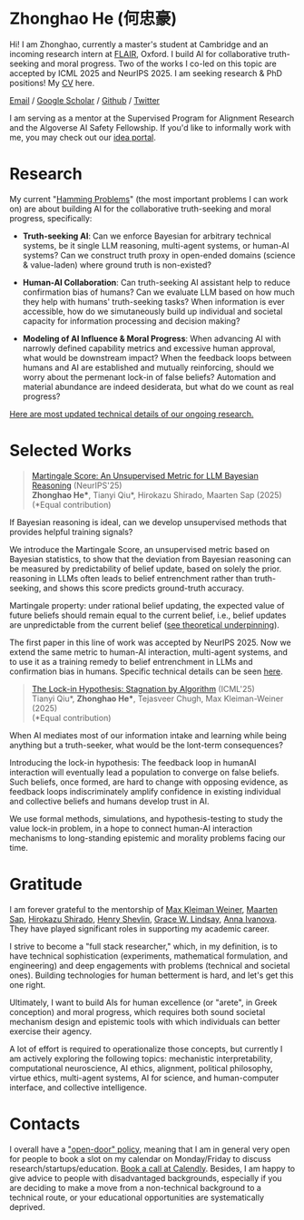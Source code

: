 
<div class="center-header">

# Zhonghao He (何忠豪)

</div>

Hi! I am Zhonghao, currently a master's student at Cambridge and an incoming research intern at [FLAIR](https://foersterlab.com/), Oxford. I build AI for collaborative truth-seeking and moral progress. Two of the works I co-led on this topic are accepted by ICML 2025 and NeurIPS 2025. I am seeking research & PhD positions! My [CV](Zhonghao_CV_2025.pdf) here.

[Email](mailto:hezhonghao2030@gmail.com) / [Google Scholar](https://scholar.google.com/citations?user=PuUcZTYAAAAJ&hl=en&oi=ao) / [Github](https://github.com/hezhonghao) / [Twitter](https://x.com/zhonghaohe)

I am serving as a mentor at the Supervised Program for Alignment Research and the Algoverse AI Safety Fellowship. If you'd like to informally work with me, you may check out our [idea portal](https://docs.google.com/document/d/17HGZ8M8QY5Lvna3Cxp83U6uXNMbnWRJWA1t3dE6yoco/edit?tab=t.0).

# **Research**

My current "[Hamming Problems](https://www.cs.virginia.edu/~robins/YouAndYourResearch.html)" (the most important problems I can work on) are about building AI for the collaborative truth-seeking and moral progress, specifically:

- **Truth-seeking AI**: Can we enforce Bayesian for arbitrary technical systems, be it single LLM reasoning, multi-agent systems, or human-AI systems? Can we construct truth proxy in open-ended domains (science & value-laden) where ground truth is non-existed? 

- **Human-AI Collaboration**: Can truth-seeking AI assistant help to reduce confirmation bias of humans? Can we evaluate LLM based on how much they help with humans' truth-seeking tasks? When information is ever accessible, how do we simutaneously build up individual and societal capacity for information processing and decision making?

- **Modeling of AI Influence & Moral Progress**: When advancing AI with narrowly defined capability metrics and excessive human approval, what would be downstream impact? When the feedback loops between humans and AI are established and mutually reinforcing, should we worry about the permenant lock-in of false beliefs? Automation and material abundance are indeed desiderata, but what do we count as real progress?

[Here are most updated technical details of our ongoing research.](https://tinyurl.com/prevailai)


# **Selected Works**

> [Martingale Score: An Unsupervised Metric for LLM Bayesian Reasoning](https://tinyurl.com/martingalescore) (NeurIPS'25)  
> **Zhonghao He\***, Tianyi Qiu\*, Hirokazu Shirado, Maarten Sap (2025)  
> (*Equal contribution)

If Bayesian reasoning is ideal, can we develop unsupervised methods that provides helpful training signals?

We introduce the Martingale Score, an unsupervised metric based on Bayesian statistics, to show that the deviation from Bayesian reasoning can be measured by predictability of belief update, based on solely the prior. reasoning in LLMs often leads to belief entrenchment rather than truth-seeking, and shows this score predicts ground-truth accuracy. 

Martingale property: under rational belief updating, the expected value of future beliefs should remain equal to the current belief, i.e., belief updates are unpredictable from the current belief ([see theoretical underpinning](https://arxiv.org/abs/2109.07007)).

The first paper in this line of work was accepted by NeurIPS 2025. Now we extend the same metric to human-AI interaction, multi-agent systems, and to use it as a training remedy to belief entrenchment in LLMs and confirmation bias in humans. Specific technical details can be seen [here](https://docs.google.com/document/d/1rHhOVqLlEMwZYJ7p520P9Qctjj52LlU0y6tza32xENo/edit?tab=t.5f1zeybxos72#heading=h.ph9x87vdlmn3).

>[The Lock-in Hypothesis: Stagnation by Algorithm](https://thelockinhypothesis.com) (ICML'25)  
>Tianyi Qiu\*, **Zhonghao He\***, Tejasveer Chugh, Max Kleiman-Weiner (2025)  
>(*Equal contribution)

When AI mediates most of our information intake and learning while being anything but a truth-seeker, what would be the lont-term consequences?

Introducing the lock-in hypothesis: The feedback loop in humanAI interaction will eventually lead a population to converge on false beliefs. Such beliefs, once formed, are hard to change with opposing evidence, as feedback loops indiscriminately amplify confidence in existing individual and collective beliefs and humans develop trust in AI.

We use formal methods, simulations, and hypothesis-testing to study the value lock-in problem, in a hope to connect human-AI interaction mechanisms to long-standing epistemic and morality problems facing our time.

# **Gratitude**

I am forever grateful to the mentorship of [Max Kleiman Weiner](https://faculty.washington.edu/maxkw/), [Maarten Sap](https://maartensap.com/), [Hirokazu Shirado](https://www.shirado.net/), [Henry Shevlin](https://henryshevlin.com/), [Grace W. Lindsay](https://gracewlindsay.com/), [Anna Ivanova](https://anna-ivanova.net/). They have played significant roles in supporting my academic career.

I strive to become a "full stack researcher," which, in my definition, is to have technical sophistication (experiments, mathematical formulation, and engineering) and deep engagements with problems (technical and societal ones). Building technologies for human betterment is hard, and let's get this one right.

Ultimately, I want to build AIs for human excellence (or "arete", in Greek conception) and moral progress, which requires both sound societal mechanism design and epistemic tools with which individuals can better exercise their agency.

A lot of effort is required to operationalize those concepts, but currently I am actively exploring the following topics: mechanistic interpretability, computational neuroscience, AI ethics, alignment, political philosophy, virtue ethics, multi-agent systems, AI for science, and human-computer interface, and collective intelligence.

# **Contacts**

I overall have a ["open-door" policy](https://www.cs.virginia.edu/~robins/YouAndYourResearch.html#:~:text=Another%20trait%2C%20it,they%20miss%20fame.), meaning that I am in general very open for people to book a slot on my calendar on Monday/Friday to discuss research/startups/education. [Book a call at Calendly](https://calendly.com/hezhonghao). Besides, I am happy to give advice to people with disadvantaged backgrounds, especially if you are deciding to make a move from a non-technical background to a technical route, or your educational opportunities are systematically deprived. 
